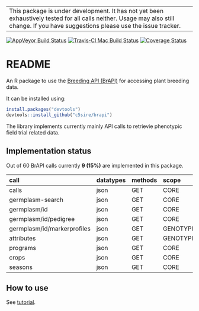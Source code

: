 
<!-- README.md is generated from README.Rmd. Please edit that file -->
|                                                                                                                                                                                      |
|--------------------------------------------------------------------------------------------------------------------------------------------------------------------------------------|
| This package is under development. It has not yet been exhaustively tested for all calls neither. Usage may also still change. If you have suggestions please use the issue tracker. |

[![AppVeyor Build Status](https://ci.appveyor.com/api/projects/status/github/c5sire/brapi?branch=master&svg=true)](https://ci.appveyor.com/project/c5sire/brapi) [![Travis-CI Mac Build Status](https://travis-ci.org/c5sire/brapi.svg?branch=master&label=Mac%20OSX)](https://travis-ci.org/c5sire/brapi) [![Coverage Status](https://img.shields.io/codecov/c/github/c5sire/brapi/master.svg)](https://codecov.io/github/c5sire/brapi?branch=master)

README
======

An R package to use the [Breeding API (BrAPI)](http://docs.brapi.apiary.io) for accessing plant breeding data.

It can be installed using:

``` r
install.packages("devtools")
devtools::install_github("c5sire/brapi")
```

The library implements currently mainly API calls to retrievie phenotypic field trial related data.

Implementation status
---------------------

Out of 60 BrAPI calls currently **9 (15%)** are implemented in this package.

| call                        | datatypes | methods | scope      |
|:----------------------------|:----------|:--------|:-----------|
| calls                       | json      | GET     | CORE       |
| germplasm-search            | json      | GET     | CORE       |
| germplasm/id                | json      | GET     | CORE       |
| germplasm/id/pedigree       | json      | GET     | CORE       |
| germplasm/id/markerprofiles | json      | GET     | GENOTYPING |
| attributes                  | json      | GET     | GENOTYPING |
| programs                    | json      | GET     | CORE       |
| crops                       | json      | GET     | CORE       |
| seasons                     | json      | GET     | CORE       |

How to use
----------

See [tutorial](https://github.com/c5sire/brapi/blob/master/vignettes/tutorial.md).
